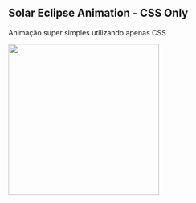 Solar Eclipse Animation - CSS Only
-------

Animação super simples utilizando apenas CSS

<img src="https://media3.giphy.com/media/iFFCUtedK1j8bkXPTP/giphy.gif" width="300" height="300"/>
